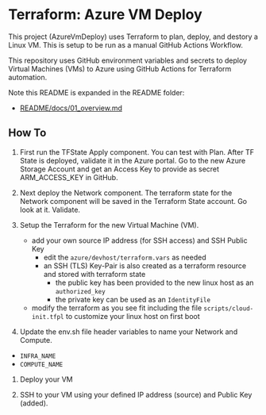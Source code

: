 # Terraform: Azure VM Deploy

This project (AzureVmDeploy) uses Terraform to plan, deploy, and destory a Linux VM. This is setup to be run as a manual GitHub Actions Workflow.

This repository uses GitHub environment variables and secrets to deploy Virtual Machines (VMs) to Azure using GitHub Actions for Terraform automation.

Note this README is expanded in the README folder:

- [README/docs/01_overview.md](README/docs/01_overview.md)

## How To

1. First run the TFState Apply component. You can test with Plan. After TF State is deployed, validate it in the Azure portal. Go to the new Azure Storage Account and get an Access Key to provide as secret ARM_ACCESS_KEY in GitHub.

1. Next deploy the Network component. The terraform state for the Network component will be saved in the Terraform State account. Go look at it. Validate.

1. Setup the Terraform for the new Virtual Machine (VM).

   - add your own source IP address (for SSH access) and SSH Public Key
     - edit the `azure/devhost/terraform.vars` as needed
     - an SSH (TLS) Key-Pair is also created as a terraform resource and stored with terraform state
         - the public key has been provided to the new linux host as an `authorized_key`
         - the private key can be used as an `IdentityFile`
   - modify the terraform as you see fit including the file `scripts/cloud-init.tfpl` to customize your linux host on first boot

1. Update the env.sh file header variables to name your Network and Compute.

- `INFRA_NAME`
- `COMPUTE_NAME`

1. Deploy your VM

1. SSH to your VM using your defined IP address (source) and Public Key (added).

